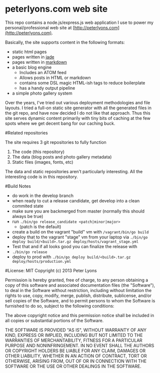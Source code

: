 # peterlyons.com web site

This repo contains a node.js/express.js web application I use to power my personal/professional web site at [http://peterlyons.com](http://peterlyons.com).

Basically, the site supports content in the following formats:

 * static html pages
 * pages written in [jade](https://github.com/visionmedia/jade)
 * pages written in [markdown](http://daringfireball.net/projects/markdown/)
 * a basic blog engine
   * Includes an ATOM feed
   * Allows posts in HTML or markdown
   * contains some DSL magic HTML-ish tags to reduce boilerplate
   * has a handy output pipeline
 * a simple photo gallery system

Over the years, I've tried out various deployment methodologies and file layouts. I tried a full-on static site generator with all the generated files in the git repo, and have now decided I do not like that approach. Thus this site serves dynamic content primarily with tiny bits of caching at the few spots where we get decent bang for our caching buck.

#Related repositories

The site requires 3 git repositories to fully function

1. The code (this repository)
2. The data (blog posts and photo gallery metadata)
3. Static files (images, fonts, etc)

The data and static repositories aren't particularly interesting. All the interesting code is in this repository.

#Build Notes

* do work in the develop branch
* when ready to cut a release candidate, get develop into a clean commited state
* make sure you are backmerged from master (normally this should always be true)
* run `./bin/go release_candidate <patch|minor|major>`
  * (patch is the default)
* create a build on the vagrant "build" vm with `/vagrant/bin/go build`
* deploy that to the vagrant "stage" vm from your laptop via `./bin/go deploy build/<build>.tar.gz deploy/hosts/vagrant_stage.yml`
* Test that and if all looks good you can finalize the release with
* `./bin/go release`
* deploy to prod with `./bin/go deploy build/<build>.tar.gz deploy/hosts/production.yml`

#License: MIT
Copyright (c) 2013 Peter Lyons

Permission is hereby granted, free of charge, to any person obtaining a copy of this software and associated documentation files (the "Software"), to deal in the Software without restriction, including without limitation the rights to use, copy, modify, merge, publish, distribute, sublicense, and/or sell copies of the Software, and to permit persons to whom the Software is furnished to do so, subject to the following conditions:

The above copyright notice and this permission notice shall be included in all copies or substantial portions of the Software.

THE SOFTWARE IS PROVIDED "AS IS", WITHOUT WARRANTY OF ANY KIND, EXPRESS OR IMPLIED, INCLUDING BUT NOT LIMITED TO THE WARRANTIES OF MERCHANTABILITY, FITNESS FOR A PARTICULAR PURPOSE AND NONINFRINGEMENT. IN NO EVENT SHALL THE AUTHORS OR COPYRIGHT HOLDERS BE LIABLE FOR ANY CLAIM, DAMAGES OR OTHER LIABILITY, WHETHER IN AN ACTION OF CONTRACT, TORT OR OTHERWISE, ARISING FROM, OUT OF OR IN CONNECTION WITH THE SOFTWARE OR THE USE OR OTHER DEALINGS IN THE SOFTWARE.
